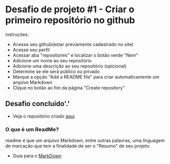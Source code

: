 # Desafio de projeto #1 - Criar o primeiro repositório no github

instruções:

- Acesse seu github(estar previamente cadastrado no site)
- Acesse seu perfil
- Acessar aba "repositories" e localizar o botão verde "Nem"
- Adicione um nome ao seu repositório
- Adicione uma descrição ao seu repositório (opicional)
- Determine se ele será público ou privado
- Marque a opção "Add a README file" para criar automaticamente um arquivo Markdown
- Clique no botão ao fim da página "Create repository"

## Desafio concluído'.'

- Veja o repositório criado [aqui](https://github.com/dev-gameric/DIOBootcamp-decola-tech-3a-Edicao/tree/main/Desafio%201)

### O que é um ReadMe?

readme é que um arquivo Markdown, entre outras palavras, uma linguagem de marcação que tem a finalidade de ser o "Resumo" de seu projeto.

- Guia para o [MarkDown](https://www.markdownguide.org/basic-syntax/ "Link para acessar o site de guia do MarkDown")
